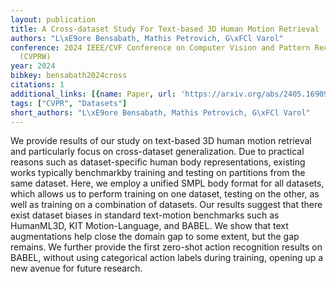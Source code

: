 ```yaml
---
layout: publication
title: A Cross-dataset Study For Text-based 3D Human Motion Retrieval
authors: "L\xE9ore Bensabath, Mathis Petrovich, G\xFCl Varol"
conference: 2024 IEEE/CVF Conference on Computer Vision and Pattern Recognition Workshops
  (CVPRW)
year: 2024
bibkey: bensabath2024cross
citations: 1
additional_links: [{name: Paper, url: 'https://arxiv.org/abs/2405.16909'}]
tags: ["CVPR", "Datasets"]
short_authors: "L\xE9ore Bensabath, Mathis Petrovich, G\xFCl Varol"
---
```

We provide results of our study on text-based 3D human motion retrieval and
particularly focus on cross-dataset generalization. Due to practical reasons
such as dataset-specific human body representations, existing works typically
benchmarkby training and testing on partitions from the same dataset. Here, we
employ a unified SMPL body format for all datasets, which allows us to perform
training on one dataset, testing on the other, as well as training on a
combination of datasets. Our results suggest that there exist dataset biases in
standard text-motion benchmarks such as HumanML3D, KIT Motion-Language, and
BABEL. We show that text augmentations help close the domain gap to some
extent, but the gap remains. We further provide the first zero-shot action
recognition results on BABEL, without using categorical action labels during
training, opening up a new avenue for future research.